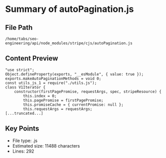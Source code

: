 # Summary of autoPagination.js
  
## File Path
`/home/tabs/seo-engineering/api/node_modules/stripe/cjs/autoPagination.js`

## Content Preview
```
"use strict";
Object.defineProperty(exports, "__esModule", { value: true });
exports.makeAutoPaginationMethods = void 0;
const utils_js_1 = require("./utils.js");
class V1Iterator {
    constructor(firstPagePromise, requestArgs, spec, stripeResource) {
        this.index = 0;
        this.pagePromise = firstPagePromise;
        this.promiseCache = { currentPromise: null };
        this.requestArgs = requestArgs;
[...truncated...]
```

## Key Points
- File type: .js
- Estimated size: 11488 characters
- Lines: 292
